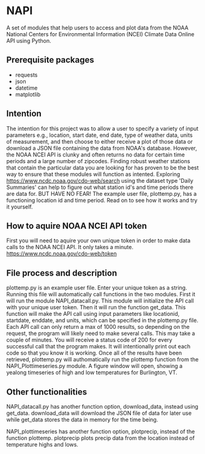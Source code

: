 # NAPI
A set of modules that help users to access and plot data from the NOAA National Centers for Environmental Information (NCEI) Climate Data Online API using Python.

## Prerequisite packages
- requests
- json
- datetime
- matplotlib

## Intention
The intention for this project was to allow a user to specify a variety of input parameters e.g., location, start date, end date, type of weather data, units of measurement, and then choose to either receive a plot of those data or download a JSON file containing the data from NOAA's database. However, the NOAA NCEI API is clunky and often returns no data for certain time periods and a large number of zipcodes. Finding robust weather stations that contain the particular data you are looking for has proven to be the best way to ensure that these modules will function as intented. Exploring https://www.ncdc.noaa.gov/cdo-web/search using the dataset type 'Daily Summaries' can help to figure out what station id's and time periods there are data for. BUT HAVE NO FEAR! The example user file, plottemp.py, has a functioning location id and time period. Read on to see how it works and try it yourself.

## How to aquire NOAA NCEI API token
First you will need to aquire your own unique token in order to make data calls to the NOAA NCEI API. It only takes a minute.
https://www.ncdc.noaa.gov/cdo-web/token

## File process and description
plottemp.py is an example user file. Enter your unique token as a string. Running this file will automatically call functions in the two modules. First it will run the module NAPI_datacall.py. This module will initialize the API call with your unique user token. Then it will run the function get_data. This function will make the API call using input parameters like locationid, startdate, enddate, and units, which can be specified in the plottemp.py file. Each API call can only return a max of 1000 results, so depending on the request, the program will likely need to make several calls. This may take a couple of minutes. You will receive a status code of 200 for every successful call that the program makes. It will intentionally print out each code so that you know it is working. Once all of the results have been retrieved, plottemp.py will authomatically run the plottemp function from the NAPI_Plottimeseries.py module. A figure window will open, showing a yealong timeseries of high and low temperatures for Burlington, VT.

## Other functionalities
NAPI_datacall.py has another function option, download_data, instead using get_data. download_data will download the JSON file of data for later use while get_data stores the data in memory for the time being.

NAPI_plottimeseries has another function option, plotprecip, instead of the function plottemp. plotprecip plots precip data from the location instead of temperature highs and lows.
